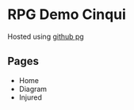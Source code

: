 # RPG Demo Cinqui

Hosted using [github pg](https://rpg-devs.github.io/cinqui-demo/)

## Pages

- Home
- Diagram
- Injured 


